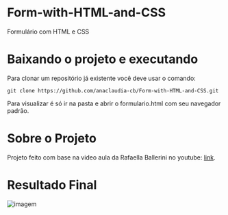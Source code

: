 # Form-with-HTML-and-CSS
Formulário com HTML e CSS

<h1>Baixando o projeto e executando</h1>

Para clonar um repositório já existente você deve usar o comando: 

```
git clone https://github.com/anaclaudia-cb/Form-with-HTML-and-CSS.git
```

Para visualizar é só ir na pasta e abrir o formulario.html com seu navegador padrão.

<h1>Sobre o Projeto</h1>

Projeto feito com base na video aula da Rafaella Ballerini no youtube: [link](https://www.youtube.com/watch?v=wwqOJ2o84S4).

<h1>Resultado Final</h1>

![imagem](https://imgur.com/mpCDMIr.png)
